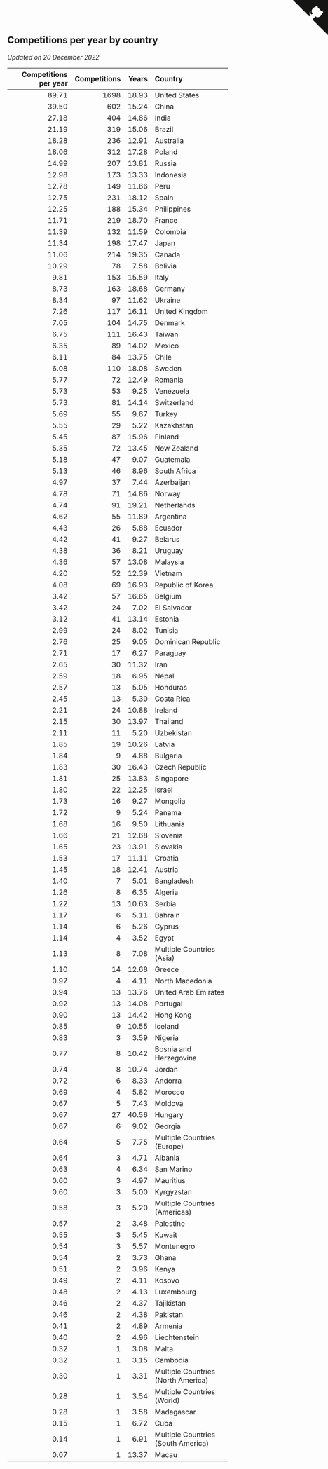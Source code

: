 ## Competitions per year by country

*Updated on 20 December 2022*

| Competitions per year | Competitions | Years | Country |
| ---: | ---: | ---: | :--- |
| 89.71 | 1698 | 18.93 | United States |
| 39.50 | 602 | 15.24 | China |
| 27.18 | 404 | 14.86 | India |
| 21.19 | 319 | 15.06 | Brazil |
| 18.28 | 236 | 12.91 | Australia |
| 18.06 | 312 | 17.28 | Poland |
| 14.99 | 207 | 13.81 | Russia |
| 12.98 | 173 | 13.33 | Indonesia |
| 12.78 | 149 | 11.66 | Peru |
| 12.75 | 231 | 18.12 | Spain |
| 12.25 | 188 | 15.34 | Philippines |
| 11.71 | 219 | 18.70 | France |
| 11.39 | 132 | 11.59 | Colombia |
| 11.34 | 198 | 17.47 | Japan |
| 11.06 | 214 | 19.35 | Canada |
| 10.29 | 78 | 7.58 | Bolivia |
| 9.81 | 153 | 15.59 | Italy |
| 8.73 | 163 | 18.68 | Germany |
| 8.34 | 97 | 11.62 | Ukraine |
| 7.26 | 117 | 16.11 | United Kingdom |
| 7.05 | 104 | 14.75 | Denmark |
| 6.75 | 111 | 16.43 | Taiwan |
| 6.35 | 89 | 14.02 | Mexico |
| 6.11 | 84 | 13.75 | Chile |
| 6.08 | 110 | 18.08 | Sweden |
| 5.77 | 72 | 12.49 | Romania |
| 5.73 | 53 | 9.25 | Venezuela |
| 5.73 | 81 | 14.14 | Switzerland |
| 5.69 | 55 | 9.67 | Turkey |
| 5.55 | 29 | 5.22 | Kazakhstan |
| 5.45 | 87 | 15.96 | Finland |
| 5.35 | 72 | 13.45 | New Zealand |
| 5.18 | 47 | 9.07 | Guatemala |
| 5.13 | 46 | 8.96 | South Africa |
| 4.97 | 37 | 7.44 | Azerbaijan |
| 4.78 | 71 | 14.86 | Norway |
| 4.74 | 91 | 19.21 | Netherlands |
| 4.62 | 55 | 11.89 | Argentina |
| 4.43 | 26 | 5.88 | Ecuador |
| 4.42 | 41 | 9.27 | Belarus |
| 4.38 | 36 | 8.21 | Uruguay |
| 4.36 | 57 | 13.08 | Malaysia |
| 4.20 | 52 | 12.39 | Vietnam |
| 4.08 | 69 | 16.93 | Republic of Korea |
| 3.42 | 57 | 16.65 | Belgium |
| 3.42 | 24 | 7.02 | El Salvador |
| 3.12 | 41 | 13.14 | Estonia |
| 2.99 | 24 | 8.02 | Tunisia |
| 2.76 | 25 | 9.05 | Dominican Republic |
| 2.71 | 17 | 6.27 | Paraguay |
| 2.65 | 30 | 11.32 | Iran |
| 2.59 | 18 | 6.95 | Nepal |
| 2.57 | 13 | 5.05 | Honduras |
| 2.45 | 13 | 5.30 | Costa Rica |
| 2.21 | 24 | 10.88 | Ireland |
| 2.15 | 30 | 13.97 | Thailand |
| 2.11 | 11 | 5.20 | Uzbekistan |
| 1.85 | 19 | 10.26 | Latvia |
| 1.84 | 9 | 4.88 | Bulgaria |
| 1.83 | 30 | 16.43 | Czech Republic |
| 1.81 | 25 | 13.83 | Singapore |
| 1.80 | 22 | 12.25 | Israel |
| 1.73 | 16 | 9.27 | Mongolia |
| 1.72 | 9 | 5.24 | Panama |
| 1.68 | 16 | 9.50 | Lithuania |
| 1.66 | 21 | 12.68 | Slovenia |
| 1.65 | 23 | 13.91 | Slovakia |
| 1.53 | 17 | 11.11 | Croatia |
| 1.45 | 18 | 12.41 | Austria |
| 1.40 | 7 | 5.01 | Bangladesh |
| 1.26 | 8 | 6.35 | Algeria |
| 1.22 | 13 | 10.63 | Serbia |
| 1.17 | 6 | 5.11 | Bahrain |
| 1.14 | 6 | 5.26 | Cyprus |
| 1.14 | 4 | 3.52 | Egypt |
| 1.13 | 8 | 7.08 | Multiple Countries (Asia) |
| 1.10 | 14 | 12.68 | Greece |
| 0.97 | 4 | 4.11 | North Macedonia |
| 0.94 | 13 | 13.76 | United Arab Emirates |
| 0.92 | 13 | 14.08 | Portugal |
| 0.90 | 13 | 14.42 | Hong Kong |
| 0.85 | 9 | 10.55 | Iceland |
| 0.83 | 3 | 3.59 | Nigeria |
| 0.77 | 8 | 10.42 | Bosnia and Herzegovina |
| 0.74 | 8 | 10.74 | Jordan |
| 0.72 | 6 | 8.33 | Andorra |
| 0.69 | 4 | 5.82 | Morocco |
| 0.67 | 5 | 7.43 | Moldova |
| 0.67 | 27 | 40.56 | Hungary |
| 0.67 | 6 | 9.02 | Georgia |
| 0.64 | 5 | 7.75 | Multiple Countries (Europe) |
| 0.64 | 3 | 4.71 | Albania |
| 0.63 | 4 | 6.34 | San Marino |
| 0.60 | 3 | 4.97 | Mauritius |
| 0.60 | 3 | 5.00 | Kyrgyzstan |
| 0.58 | 3 | 5.20 | Multiple Countries (Americas) |
| 0.57 | 2 | 3.48 | Palestine |
| 0.55 | 3 | 5.45 | Kuwait |
| 0.54 | 3 | 5.57 | Montenegro |
| 0.54 | 2 | 3.73 | Ghana |
| 0.51 | 2 | 3.96 | Kenya |
| 0.49 | 2 | 4.11 | Kosovo |
| 0.48 | 2 | 4.13 | Luxembourg |
| 0.46 | 2 | 4.37 | Tajikistan |
| 0.46 | 2 | 4.38 | Pakistan |
| 0.41 | 2 | 4.89 | Armenia |
| 0.40 | 2 | 4.96 | Liechtenstein |
| 0.32 | 1 | 3.08 | Malta |
| 0.32 | 1 | 3.15 | Cambodia |
| 0.30 | 1 | 3.31 | Multiple Countries (North America) |
| 0.28 | 1 | 3.54 | Multiple Countries (World) |
| 0.28 | 1 | 3.58 | Madagascar |
| 0.15 | 1 | 6.72 | Cuba |
| 0.14 | 1 | 6.91 | Multiple Countries (South America) |
| 0.07 | 1 | 13.37 | Macau |


<a href="https://github.com/jonatanklosko/wca_statistics" class="github-corner" aria-label="View source on Github"><svg width="80" height="80" viewBox="0 0 250 250" style="fill:#151513; color:#fff; position: absolute; top: 0; border: 0; right: 0;" aria-hidden="true"><path d="M0,0 L115,115 L130,115 L142,142 L250,250 L250,0 Z"></path><path d="M128.3,109.0 C113.8,99.7 119.0,89.6 119.0,89.6 C122.0,82.7 120.5,78.6 120.5,78.6 C119.2,72.0 123.4,76.3 123.4,76.3 C127.3,80.9 125.5,87.3 125.5,87.3 C122.9,97.6 130.6,101.9 134.4,103.2" fill="currentColor" style="transform-origin: 130px 106px;" class="octo-arm"></path><path d="M115.0,115.0 C114.9,115.1 118.7,116.5 119.8,115.4 L133.7,101.6 C136.9,99.2 139.9,98.4 142.2,98.6 C133.8,88.0 127.5,74.4 143.8,58.0 C148.5,53.4 154.0,51.2 159.7,51.0 C160.3,49.4 163.2,43.6 171.4,40.1 C171.4,40.1 176.1,42.5 178.8,56.2 C183.1,58.6 187.2,61.8 190.9,65.4 C194.5,69.0 197.7,73.2 200.1,77.6 C213.8,80.2 216.3,84.9 216.3,84.9 C212.7,93.1 206.9,96.0 205.4,96.6 C205.1,102.4 203.0,107.8 198.3,112.5 C181.9,128.9 168.3,122.5 157.7,114.1 C157.9,116.9 156.7,120.9 152.7,124.9 L141.0,136.5 C139.8,137.7 141.6,141.9 141.8,141.8 Z" fill="currentColor" class="octo-body"></path></svg></a><style>.github-corner:hover .octo-arm{animation:octocat-wave 560ms ease-in-out}@keyframes octocat-wave{0%,100%{transform:rotate(0)}20%,60%{transform:rotate(-25deg)}40%,80%{transform:rotate(10deg)}}@media (max-width:500px){.github-corner:hover .octo-arm{animation:none}.github-corner .octo-arm{animation:octocat-wave 560ms ease-in-out}}</style>
